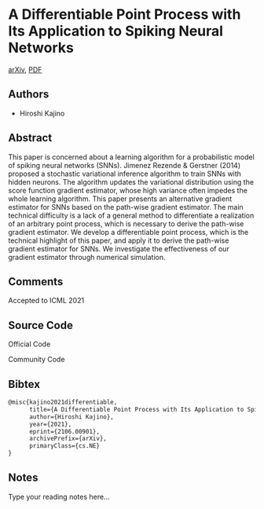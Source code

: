
# A Differentiable Point Process with Its Application to Spiking Neural Networks

[arXiv](https://arxiv.org/abs/2106.0901), [PDF](https://arxiv.org/pdf/2106.0901.pdf)

## Authors

- Hiroshi Kajino

## Abstract

This paper is concerned about a learning algorithm for a probabilistic model of spiking neural networks (SNNs). Jimenez Rezende & Gerstner (2014) proposed a stochastic variational inference algorithm to train SNNs with hidden neurons. The algorithm updates the variational distribution using the score function gradient estimator, whose high variance often impedes the whole learning algorithm. This paper presents an alternative gradient estimator for SNNs based on the path-wise gradient estimator. The main technical difficulty is a lack of a general method to differentiate a realization of an arbitrary point process, which is necessary to derive the path-wise gradient estimator. We develop a differentiable point process, which is the technical highlight of this paper, and apply it to derive the path-wise gradient estimator for SNNs. We investigate the effectiveness of our gradient estimator through numerical simulation.

## Comments

Accepted to ICML 2021

## Source Code

Official Code



Community Code



## Bibtex

```tex
@misc{kajino2021differentiable,
      title={A Differentiable Point Process with Its Application to Spiking Neural Networks}, 
      author={Hiroshi Kajino},
      year={2021},
      eprint={2106.00901},
      archivePrefix={arXiv},
      primaryClass={cs.NE}
}
```

## Notes

Type your reading notes here...

